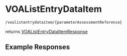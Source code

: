 # VOAListEntryDataItem

```
/voalistentrydataitem/{parameterAssessmentReference}
```
returns [VOAListEntryDataItemResponse](VOAListEntryDataItemResponse.md)
## Example Responses
